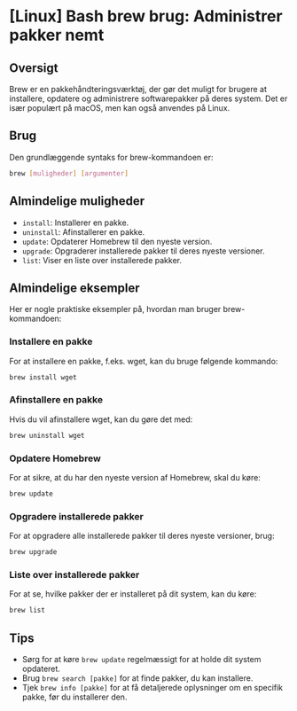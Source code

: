 # [Linux] Bash brew brug: Administrer pakker nemt

## Oversigt
Brew er en pakkehåndteringsværktøj, der gør det muligt for brugere at installere, opdatere og administrere softwarepakker på deres system. Det er især populært på macOS, men kan også anvendes på Linux.

## Brug
Den grundlæggende syntaks for brew-kommandoen er:

```bash
brew [muligheder] [argumenter]
```

## Almindelige muligheder
- `install`: Installerer en pakke.
- `uninstall`: Afinstallerer en pakke.
- `update`: Opdaterer Homebrew til den nyeste version.
- `upgrade`: Opgraderer installerede pakker til deres nyeste versioner.
- `list`: Viser en liste over installerede pakker.

## Almindelige eksempler
Her er nogle praktiske eksempler på, hvordan man bruger brew-kommandoen:

### Installere en pakke
For at installere en pakke, f.eks. wget, kan du bruge følgende kommando:
```bash
brew install wget
```

### Afinstallere en pakke
Hvis du vil afinstallere wget, kan du gøre det med:
```bash
brew uninstall wget
```

### Opdatere Homebrew
For at sikre, at du har den nyeste version af Homebrew, skal du køre:
```bash
brew update
```

### Opgradere installerede pakker
For at opgradere alle installerede pakker til deres nyeste versioner, brug:
```bash
brew upgrade
```

### Liste over installerede pakker
For at se, hvilke pakker der er installeret på dit system, kan du køre:
```bash
brew list
```

## Tips
- Sørg for at køre `brew update` regelmæssigt for at holde dit system opdateret.
- Brug `brew search [pakke]` for at finde pakker, du kan installere.
- Tjek `brew info [pakke]` for at få detaljerede oplysninger om en specifik pakke, før du installerer den.